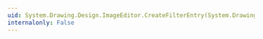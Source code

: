 ```yaml
---
uid: System.Drawing.Design.ImageEditor.CreateFilterEntry(System.Drawing.Design.ImageEditor)
internalonly: False
---
```


